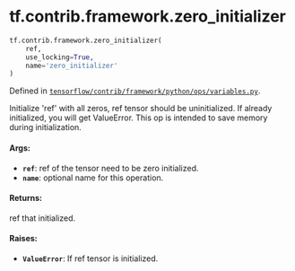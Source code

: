 <div itemscope itemtype="http://developers.google.com/ReferenceObject">
<meta itemprop="name" content="tf.contrib.framework.zero_initializer" />
<meta itemprop="path" content="Stable" />
</div>

# tf.contrib.framework.zero_initializer

``` python
tf.contrib.framework.zero_initializer(
    ref,
    use_locking=True,
    name='zero_initializer'
)
```



Defined in [`tensorflow/contrib/framework/python/ops/variables.py`](/code/stable/tensorflow/contrib/framework/python/ops/variables.py).

Initialize 'ref' with all zeros, ref tensor should be uninitialized.
If already initialized, you will get ValueError. This op is intended to
save memory during initialization.
#### Args:

* <b>`ref`</b>: ref of the tensor need to be zero initialized.
* <b>`name`</b>: optional name for this operation.

#### Returns:

ref that initialized.

#### Raises:

* <b>`ValueError`</b>: If ref tensor is initialized.
